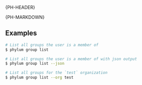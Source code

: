 {PH-HEADER}

{PH-MARKDOWN}

## Examples

```sh
# List all groups the user is a member of
$ phylum group list

# List all groups the user is a member of with json output
$ phylum group list --json

# List all groups for the `test` organization
$ phylum group list --org test
```
